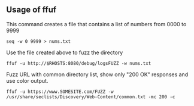## Usage of ffuf

This command creates a file that contains a list of numbers from 0000 to 9999

`` seq -w 0 9999 > nums.txt ``

Use the file created above to fuzz the directory

``ffuf -u http://$RHOSTS:8080/debug/logsFUZZ -w nums.txt ``

Fuzz URL with common directory list, show only "200 OK" responses and use color output.

`` ffuf -u https://www.SOMESITE.com/FUZZ -w /usr/share/seclists/Discovery/Web-Content/common.txt -mc 200 -c ``
